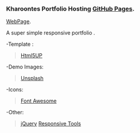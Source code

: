 
### Kharoontes Portfolio Hosting [GitHub Pages](https://pages.github.com/).
 
 [WebPage](https://kharoontes.github.io/PortFolio/).


A super simple responsive portfolio . 


<!-- Credits: -->

-Template : 
>[Html5UP](https://html5up.net/)

-Demo Images:
>[Unsplash](unsplash.com) 

-Icons:
>[Font Awesome](fontawesome.io)

-Other:
>[jQuery](jquery.com)
>[Responsive Tools](github.com/ajlkn/responsive-tools)
